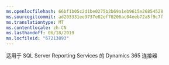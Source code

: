 ```yaml
---
ms.openlocfilehash: 66bf1b05c2d1be0275b2b69a1eb9615e26854528
ms.sourcegitcommit: ad203331ee9737e82ef70206ac04eeb72a5f9c7f
ms.translationtype: MT
ms.contentlocale: zh-CN
ms.lasthandoff: 06/18/2019
ms.locfileid: "67213893"
---
```

适用于 SQL Server Reporting Services 的 Dynamics 365 连接器